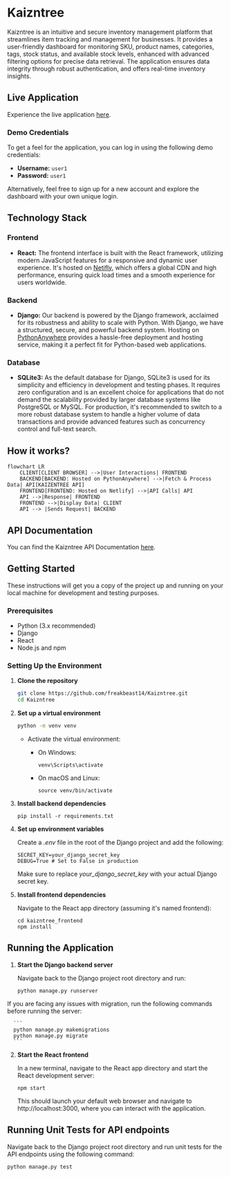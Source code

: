 # Kaizntree

Kaizntree is an intuitive and secure inventory management platform that streamlines item tracking and management for businesses. It provides a user-friendly dashboard for monitoring SKU, product names, categories, tags, stock status, and available stock levels, enhanced with advanced filtering options for precise data retrieval. The application ensures data integrity through robust authentication, and offers real-time inventory insights.

## Live Application

Experience the live application [here](https://kaizntree.netlify.app/).

### Demo Credentials

To get a feel for the application, you can log in using the following demo credentials:

- **Username:** `user1`
- **Password:** `user1`

Alternatively, feel free to sign up for a new account and explore the dashboard with your own unique login.
 
## Technology Stack

### Frontend

- **React:** The frontend interface is built with the React framework, utilizing modern JavaScript features for a responsive and dynamic user experience. It's hosted on [Netifly](https://www.netlify.com/), which offers a global CDN and high performance, ensuring quick load times and a smooth experience for users worldwide.

### Backend

- **Django:** Our backend is powered by the Django framework, acclaimed for its robustness and ability to scale with Python. With Django, we have a structured, secure, and powerful backend system. Hosting on [PythonAnywhere](https://www.pythonanywhere.com/) provides a hassle-free deployment and hosting service, making it a perfect fit for Python-based web applications.

### Database

- **SQLite3:** As the default database for Django, SQLite3 is used for its simplicity and efficiency in development and testing phases. It requires zero configuration and is an excellent choice for applications that do not demand the scalability provided by larger database systems like PostgreSQL or MySQL. For production, it's recommended to switch to a more robust database system to handle a higher volume of data transactions and provide advanced features such as concurrency control and full-text search.

## How it works?

```mermaid
flowchart LR
    CLIENT[CLIENT BROWSER] -->|User Interactions| FRONTEND
    BACKEND[BACKEND: Hosted on PythonAnywhere] -->|Fetch & Process Data| API[KAIZENTREE API]
    FRONTEND[FRONTEND: Hosted on Netlify] -->|API Calls| API
    API -->|Response| FRONTEND
    FRONTEND -->|Display Data| CLIENT
    API --> |Sends Request| BACKEND
```

## API Documentation

You can find the Kaizntree API Documentation [here](https://documenter.getpostman.com/view/16414670/2sA2r3b6WY).

## Getting Started

These instructions will get you a copy of the project up and running on your local machine for development and testing purposes.

### Prerequisites

- Python (3.x recommended)
- Django
- React
- Node.js and npm

### Setting Up the Environment

1. **Clone the repository**

    ```bash
    git clone https://github.com/freakbeast14/Kaizntree.git
    cd Kaizntree
    ```
2. **Set up a virtual environment**

    ```bash
    python -m venv venv
    ```
    - Activate the virtual environment:
      - On Windows:
        
          ```
          venv\Scripts\activate
          ```
      - On macOS and Linux:
        
          ```
          source venv/bin/activate
          ```
3. **Install backend dependencies**

      ```
      pip install -r requirements.txt
      ```
4. **Set up environment variables**

   Create a _.env_ file in the root of the Django project and add the following:

      ```
      SECRET_KEY=your_django_secret_key
      DEBUG=True # Set to False in production
      ```
   Make sure to replace _your_django_secret_key_ with your actual Django secret key.
6. **Install frontend dependencies**

   Navigate to the React app directory (assuming it's named frontend):
      ```
      cd kaizntree_frontend
      npm install
      ```

## Running the Application

1. **Start the Django backend server**

   Navigate back to the Django project root directory and run:
   
      ```
      python manage.py runserver
      ```
  If you are facing any issues with migration, run the following commands before running the server:
  
      ```
      python manage.py makemigrations
      python manage.py migrate
      ```
2. **Start the React frontend**

   In a new terminal, navigate to the React app directory and start the React development server:
   
      ```
      npm start
      ```
   This should launch your default web browser and navigate to http://localhost:3000, where you can interact with the application.

## Running Unit Tests for API endpoints

Navigate back to the Django project root directory and run unit tests for the API endpoints using the following command:

```
python manage.py test
```
